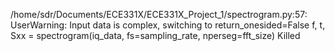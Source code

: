 /home/sdr/Documents/ECE331X/ECE331X_Project_1/spectrogram.py:57: UserWarning: Input data is complex, switching to return_onesided=False
  f, t, Sxx = spectrogram(iq_data, fs=sampling_rate, nperseg=fft_size)
Killed